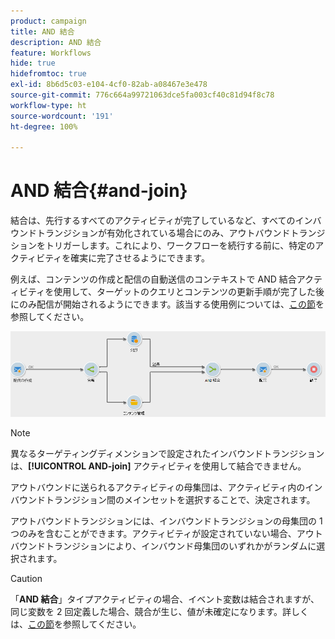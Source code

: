```yaml
---
product: campaign
title: AND 結合
description: AND 結合
feature: Workflows
hide: true
hidefromtoc: true
exl-id: 8b6d5c03-e104-4cf0-82ab-a08467e3e478
source-git-commit: 776c664a99721063dce5fa003cf40c81d94f8c78
workflow-type: ht
source-wordcount: '191'
ht-degree: 100%

---
```


# AND 結合{#and-join}



結合は、先行するすべてのアクティビティが完了しているなど、すべてのインバウンドトランジションが有効化されている場合にのみ、アウトバウンドトランジションをトリガーします。これにより、ワークフローを続行する前に、特定のアクティビティを確実に完了させるようにできます。

例えば、コンテンツの作成と配信の自動送信のコンテキストで AND 結合アクティビティを使用して、ターゲットのクエリとコンテンツの更新手順が完了した後にのみ配信が開始されるようにできます。該当する使用例については、[この節](../../delivery/using/automating-via-workflows.md#creating-the-delivery-and-its-content)を参照してください。

![](assets/and-join-usage.png)

>[!NOTE]
>
>異なるターゲティングディメンションで設定されたインバウンドトランジションは、**[!UICONTROL AND-join]** アクティビティを使用して結合できません。

アウトバウンドに送られるアクティビティの母集団は、アクティビティ内のインバウンドトランジション間のメインセットを選択することで、決定されます。

アウトバウンドトランジションには、インバウンドトランジションの母集団の 1 つのみを含むことができます。アクティビティが設定されていない場合、アウトバウンドトランジションにより、インバウンド母集団のいずれかがランダムに選択されます。

>[!CAUTION]
>
>「**AND 結合**」タイプアクティビティの場合、イベント変数は結合されますが、同じ変数を 2 回定義した場合、競合が生じ、値が未確定になります。詳しくは、[この節](javascript-scripts-and-templates.md#event-variables)を参照してください。
